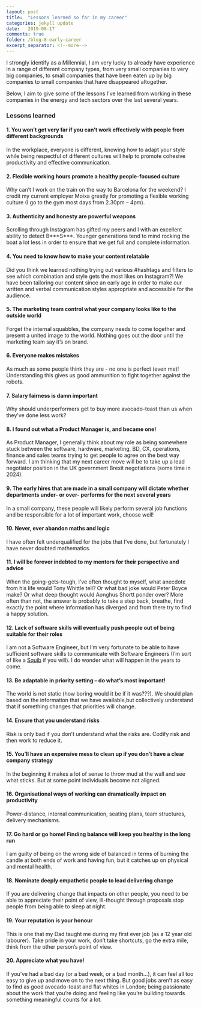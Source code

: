 ```yaml
---
layout: post
title:  "Lessons learned so far in my career"
categories: jekyll update
date:   2019-08-17
comments: true
folder: /blog-8-early-career
excerpt_separator: <!--more-->
---
```

I strongly identify as a Millennial, I am very lucky to already have experience in a range of different company types, from very small companies to very big companies, to small companies that have been eaten up by big companies to small companies that have disappeared altogether. 

<!--more-->

Below, I aim to give some of the lessons I’ve learned from working in these companies in the energy and tech sectors over the last several years.

### Lessons learned

#### 1.	You won’t get very far if you can’t work effectively with people from different backgrounds

In the workplace, everyone is different, knowing how to adapt your style while being respectful of different cultures will help to promote cohesive productivity and effective communication. 

#### 2.	Flexible working hours promote a healthy people-focused culture

Why can’t I work on the train on the way to Barcelona for the weekend? I credit my current employer Moixa greatly for promoting a flexible working culture (I go to the gym most days from 2.30pm – 4pm).

#### 3. Authenticity and honesty are powerful weapons

Scrolling through Instagram has gifted my peers and I with an excellent ability to detect B*\*\*S*\*\*. Younger generations tend to mind rocking the boat a lot less in order to ensure that we get full and complete information. 

#### 4.	You need to know how to make your content relatable

Did you think we learned nothing trying out various #hashtags and filters to see which combination and style gets the most likes on Instagram?! We have been tailoring our content since an early age in order to make our written and verbal communication styles appropriate and accessible for the audience.

#### 5.	The marketing team control what your company looks like to the outside world

Forget the internal squabbles, the company needs to come together and present a united image to the world. Nothing goes out the door until the marketing team say it’s on brand.

#### 6.	Everyone makes mistakes

As much as some people think they are - no one is perfect (even me)! Understanding this gives us good ammunition to fight together against the robots.

#### 7.	Salary fairness is damn important

Why should underperformers get to buy more avocado-toast than us when they’ve done less work? 

#### 8.	I found out what a Product Manager is, and became one! 

As Product Manager, I generally think about my role as being somewhere stuck between the software, hardware, marketing, BD, CX, operations, finance and sales teams trying to get people to agree on the best way forward. I am thinking that my next career move will be to take up a lead negotiator position in the UK government Brexit negotiations (some time in 2024). 

#### 9.	The early hires that are made in a small company will dictate whether departments under- or over- performs for the next several years

In a small company, these people will likely perform several job functions and be responsible for a lot of important work, choose well!

#### 10.	Never, ever abandon maths and logic

I have often felt underqualified for the jobs that I’ve done, but fortunately I have never doubted mathematics. 

#### 11.	I will be forever indebted to my mentors for their perspective and advice

When the going-gets-tough, I’ve often thought to myself, what anecdote from his life would Tony Whittle tell? Or what bad joke would Peter Boyce make? Or what deep thought would Aonghus Shortt ponder over? More often than not, the answer is probably to take a step back, breathe, find exactly the point where information has diverged and from there try to find a happy solution. 

#### 12.	Lack of software skills will eventually push people out of being suitable for their roles

I am not a Software Engineer, but I’m very fortunate to be able to have sufficient software skills to communicate with Software Engineers (I’m sort of like a [Squib](https://harrypotter.fandom.com/wiki/Squib) if you will). I do wonder what will happen in the years to come.

#### 13.	Be adaptable in priority setting – do what’s most important! 

The world is not static (how boring would it be if it was???). We should plan based on the information that we have available,but collectively understand that if something changes that priorities will change.

#### 14.	Ensure that you understand risks

Risk is only bad if you don’t understand what the risks are. Codify risk and then work to reduce it.  

#### 15.	You’ll have an expensive mess to clean up if you don’t have a clear company strategy

In the beginning it makes a lot of sense to throw mud at the wall and see what sticks. But at some point individuals become not aligned. 

#### 16.	Organisational ways of working can dramatically impact on productivity

Power-distance, internal communication, seating plans, team structures, delivery mechanisms.

#### 17.	Go hard or go home! Finding balance will keep you healthy in the long run

I am guilty of being on the wrong side of balanced in terms of burning the candle at both ends of work and having fun, but it catches up on physical and mental health.  

#### 18.	Nominate deeply empathetic people to lead delivering change

If you are delivering change that impacts on other people, you need to be able to appreciate their point of view, ill-thought through proposals stop people from being able to sleep at night.

#### 19.	Your reputation is your honour

This is one that my Dad taught me during my first ever job (as a 12 year old labourer). Take pride in your work, don’t take shortcuts, go the extra mile, think from the other person’s point of view.

#### 20.	Appreciate what you have! 

If you’ve had a bad day (or a bad week, or a bad month…), it can feel all too easy to give up and move on to the next thing. But good jobs aren’t as easy to find as good avocado-toast and flat whites in London; being passionate about the work that you’re doing and feeling like you’re building towards something meaningful counts for a lot.

